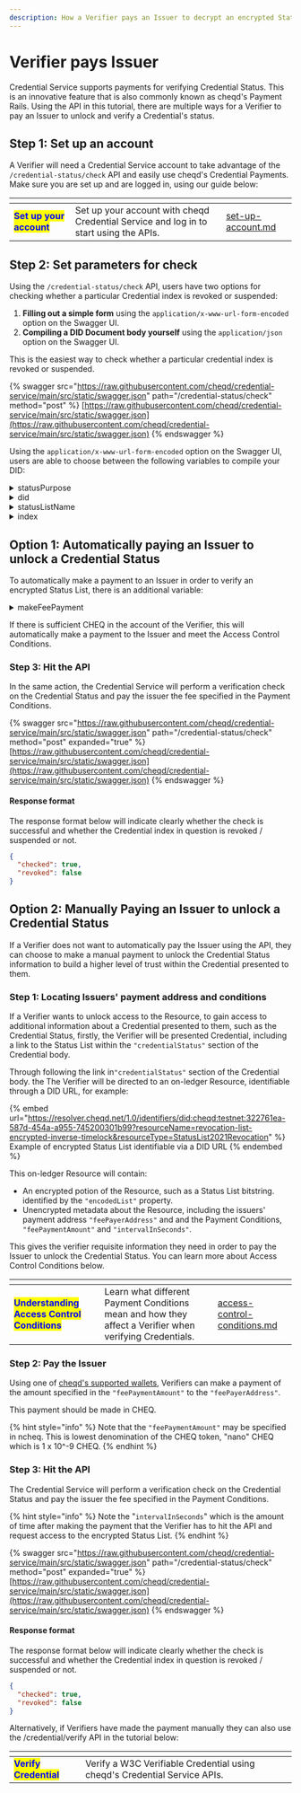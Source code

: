 ```yaml
---
description: How a Verifier pays an Issuer to decrypt an encrypted Status List
---
```


# Verifier pays Issuer

Credential Service supports payments for verifying Credential Status. This is an innovative feature that is also commonly known as cheqd's Payment Rails. Using the API in this tutorial, there are multiple ways for a Verifier to pay an Issuer to unlock and verify a Credential's status.

## Step 1: Set up an account

A Verifier will need a Credential Service account to take advantage of the `/credential-status/check` API and easily use cheqd's Credential Payments. Make sure you are set up and are logged in, using our guide below:

<table data-card-size="large" data-view="cards"><thead><tr><th></th><th></th><th data-hidden data-card-target data-type="content-ref"></th></tr></thead><tbody><tr><td><mark style="color:blue;"><strong>Set up your account</strong></mark></td><td>Set up your account with cheqd Credential Service and log in to start using the APIs.</td><td><a href="../set-up-account.md">set-up-account.md</a></td></tr></tbody></table>

## Step 2: Set parameters for check

Using the `/credential-status/check` API, users have two options for checking whether a particular Credential index is revoked or suspended:

1. **Filling out a simple form** using the `application/x-www-url-form-encoded` option on the Swagger UI.
2. **Compiling a DID Document body yourself** using the `application/json` option on the Swagger UI.

This is the easiest way to check whether a particular credential index is revoked or suspended.

{% swagger src="https://raw.githubusercontent.com/cheqd/credential-service/main/src/static/swagger.json" path="/credential-status/check" method="post" %}
[https://raw.githubusercontent.com/cheqd/credential-service/main/src/static/swagger.json](https://raw.githubusercontent.com/cheqd/credential-service/main/src/static/swagger.json)
{% endswagger %}

&#x20;Using the `application/x-www-url-form-encoded` option on the Swagger UI, users are able to choose between the following variables to compile your DID:

<details>

<summary>statusPurpose</summary>

The purpose of the status list that has already been created on-ledger. Can be:

* revocation
* suspension

</details>

<details>

<summary>did</summary>

DID of the StatusList2021 publisher, or the DID linked to the Status List resources. For example:

```json
did:cheqd:testnet:7bf81a20-633c-4cc7-bc4a-5a45801005e0
```



</details>

<details>

<summary>statusListName</summary>

The name of the existing Status List resource to be checked. For example:

<pre><code><strong>employmentCredentialRevocationList
</strong></code></pre>

</details>

<details>

<summary>index</summary>

The index within the bitstring that the user wants to query. For example:

<pre><code><strong>10
</strong></code></pre>

</details>

## Option 1: Automatically paying an Issuer to unlock a Credential Status

To automatically make a payment to an Issuer in order to verify an encrypted Status List, there is an additional variable:

<details>

<summary>makeFeePayment</summary>

This will automatically make the fee payment to the issuer (if required) based on payment conditions to unlock encrypted StatusList2021 DID-Linked Resource. This can be set to:

* true (automatically make fee payment)
* false (do not automatically make fee payment)

</details>

If there is sufficient CHEQ in the account of the Verifier, this will automatically make a payment to the Issuer and meet the Access Control Conditions.

### Step 3: Hit the API

In the same action, the Credential Service will perform a verification check on the Credential Status and pay the issuer the fee specified in the Payment Conditions.

{% swagger src="https://raw.githubusercontent.com/cheqd/credential-service/main/src/static/swagger.json" path="/credential-status/check" method="post" expanded="true" %}
[https://raw.githubusercontent.com/cheqd/credential-service/main/src/static/swagger.json](https://raw.githubusercontent.com/cheqd/credential-service/main/src/static/swagger.json)
{% endswagger %}

#### Response format

The response format below will indicate clearly whether the check is successful and whether the Credential index in question is revoked / suspended or not.

```json
{
  "checked": true,
  "revoked": false
}
```

## Option 2: Manually Paying an Issuer to unlock a Credential Status

If a Verifier does not want to automatically pay the Issuer using the API, they can choose to make a manual payment to unlock the Credential Status information to build a higher level of trust within the Credential presented to them.

### Step 1: Locating Issuers' payment address and conditions

If a Verifier wants to unlock access to the Resource, to gain access to additional information about a Credential presented to them, such as the Credential Status, firstly, the Verifier will be presented Credential, including a link to the Status List within the `"credentialStatus"` section of the Credential body.

Through following the link in`"credentialStatus"` section of the Credential body. the The Verifier will be directed to an on-ledger Resource, identifiable through a DID URL, for example:&#x20;

{% embed url="https://resolver.cheqd.net/1.0/identifiers/did:cheqd:testnet:322761ea-587d-454a-a955-745200301b99?resourceName=revocation-list-encrypted-inverse-timelock&resourceType=StatusList2021Revocation" %}
Example of encrypted Status List identifiable via a DID URL
{% endembed %}

This on-ledger Resource will contain:

* An encrypted potion of the Resource, such as a Status List bitstring. identified by the `"encodedList"` property.
* Unencrypted metadata about the Resource, including the issuers' payment address `"feePayerAddress"` and and the Payment Conditions, `"feePaymentAmount"` and `"intervalInSeconds"`.

This gives the verifier requisite information they need in order to pay the Issuer to unlock the Credential Status. You can learn more about Access Control Conditions below.

<table data-card-size="large" data-view="cards"><thead><tr><th></th><th></th><th data-hidden data-card-target data-type="content-ref"></th></tr></thead><tbody><tr><td><mark style="color:blue;"><strong>Understanding Access Control Conditions</strong></mark></td><td>Learn what different Payment Conditions mean and how they affect a Verifier when verifying Credentials.</td><td><a href="../../sdk/veramo-plugin/payments/learn/access-control-conditions.md">access-control-conditions.md</a></td></tr></tbody></table>

### Step 2: Pay the Issuer

Using one of [cheqd's supported wallets](../../network/wallets/), Verifiers can make a payment of the amount specified in the `"feePaymentAmount"` to the `"feePayerAddress"`.

This payment should be made in CHEQ.&#x20;

{% hint style="info" %}
Note that the `"feePaymentAmount"` may be specified in ncheq. This is lowest denomination of the CHEQ token, "nano" CHEQ which is 1 x 10^-9 CHEQ.
{% endhint %}

### Step 3: Hit the API

The Credential Service will perform a verification check on the Credential Status and pay the issuer the fee specified in the Payment Conditions.&#x20;

{% hint style="info" %}
Note the "`intervalInSeconds`" which is the amount of time after making the payment that the Verifier has to hit the API and request access to the encrypted Status List.
{% endhint %}

{% swagger src="https://raw.githubusercontent.com/cheqd/credential-service/main/src/static/swagger.json" path="/credential-status/check" method="post" expanded="true" %}
[https://raw.githubusercontent.com/cheqd/credential-service/main/src/static/swagger.json](https://raw.githubusercontent.com/cheqd/credential-service/main/src/static/swagger.json)
{% endswagger %}

#### Response format

The response format below will indicate clearly whether the check is successful and whether the Credential index in question is revoked / suspended or not.

```json
{
  "checked": true,
  "revoked": false
}
```

Alternatively, if Verifiers have made the payment manually they can also use the /credential/verify API in the tutorial below:

<table data-card-size="large" data-view="cards"><thead><tr><th></th><th></th></tr></thead><tbody><tr><td><mark style="color:blue;"><strong>Verify Credential</strong></mark></td><td>Verify a W3C Verifiable Credential using cheqd's Credential Service APIs.</td></tr></tbody></table>

